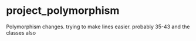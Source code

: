 project_polymorphism
====================

Polymorphism changes.
trying to make lines easier. probably 35-43 and the classes also
